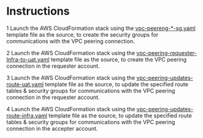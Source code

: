 
# Instructions
1 Launch the AWS CloudFormation stack using the [vpc-peereng-*-sg.yaml](cloudformation/VPC/peering/vpc-peereng-security-group/vpc-peereng-sg.yaml) template file as
   the source, to create the security groups for communications with the VPC peering connection.

2 Launch the AWS CloudFormation stack using the [vpc-peering-requester-Infra-to-uat.yaml](cloudformation/VPC/peering/infra-to-uat/vpc-peering-requester-Infra-to-uat.yaml) template file as
   the source, to create the VPC peering connection in the requester account.

3 Launch the AWS CloudFormation stack using the [vpc-peering-updates-route-uat.yaml](cloudformation/VPC/peering/infra-to-uat/vpc-peering-updates-route-uat.yaml) template file as the source, to
   update the specified route tables & security groups for communications with the VPC peering connection in the requester account.

4 Launch the AWS CloudFormation stack using the [vpc-peering-updates-route-infra.yaml](cloudformation/VPC/peering/infra-to-uat/vpc-peering-updates-route-infra.yaml) template file as the source, to
   update the specified route tables & security groups for communications with the VPC peering connection in the accepter account.

